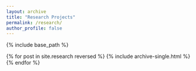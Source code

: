 ```yaml
---
layout: archive
title: "Research Projects"
permalink: /research/
author_profile: false
---
```


{% include base_path %}

{% for post in site.research reversed %}
  {% include archive-single.html %}
{% endfor %}